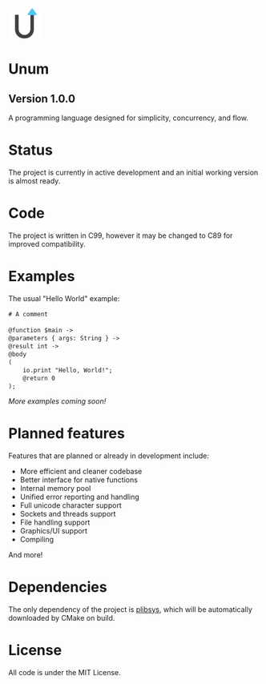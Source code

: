<img src="https://github.com/0x22fe/Unum/blob/master/icon.png" width="64" height="auto" alt="Unum Language Logo"/>

# Unum
## Version 1.0.0
A programming language designed for simplicity, concurrency, and flow.

# Status
The project is currently in active development and an initial working version is almost ready.

# Code
The project is written in C99, however it may be changed to C89 for improved compatibility.

# Examples

The usual "Hello World" example:

```
# A comment

@function $main ->
@parameters { args: String } ->
@result int ->
@body
(
    io.print "Hello, World!";
    @return 0
);

```

_More examples coming soon!_

# Planned features

Features that are planned or already in development include:

* More efficient and cleaner codebase
* Better interface for native functions
* Internal memory pool
* Unified error reporting and handling
* Full unicode character support
* Sockets and threads support
* File handling support
* Graphics/UI support
* Compiling

And more!

# Dependencies
The only dependency of the project is [plibsys](https://github.com/saprykin/plibsys), which will be automatically downloaded by CMake on build.

# License
All code is under the MIT License.
